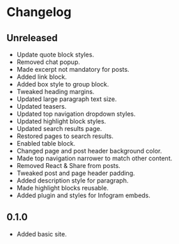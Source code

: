 # Changelog

## Unreleased

- Update quote block styles.
- Removed chat popup.
- Made excerpt not mandatory for posts.
- Added link block.
- Added box style to group block.
- Tweaked heading margins.
- Updated large paragraph text size.
- Updated teasers.
- Updated top navigation dropdown styles.
- Updated highlight block styles.
- Updated search results page.
- Restored pages to search results.
- Enabled table block.
- Changed page and post header background color.
- Made top navigation narrower to match other content.
- Removed React & Share from posts.
- Tweaked post and page header padding.
- Added description style for paragraph.
- Made highlight blocks reusable.
- Added plugin and styles for Infogram embeds.

## 0.1.0

- Added basic site.
